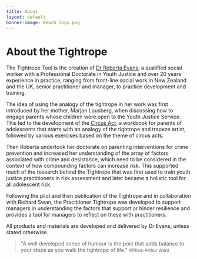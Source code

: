 ```yaml
---
title: About
layout: default
banner-image: Beach_logs.png
---
```


# About the Tightrope

The Tightrope Tool is the creation of [Dr Roberta Evans][profile], a qualified social worker with a Professional Doctorate in Youth Justice and over 20 years experience in practice, ranging from front-line social work in New Zealand and the UK, senior practitioner and manager, to practice development and training. 

The idea of using the analogy of the tightrope in her work was first introduced by her mother, Marjan Lousberg, when discussing how to engage parents whose children were open to the Youth Justice Service. This led to the development of the [Circus Act], a workbook for parents of adolescents that starts with an analogy of the tightrope and trapeze artist, followed by various exercises based on the theme of circus acts.

Then Roberta undertook her doctorate on parenting interventions for crime prevention and increased her understanding of the array of factors associated with crime and desistance, which need to be considered in the context of how compounding factors can increase risk. This supported much of the research behind the Tightrope that was first used to train youth justice practitioners in risk assessment and later became a holistic tool for all adolescent risk. 

Following the pilot and then publication of the Tightrope and in collaboration with Richard Swan, the Practitioner Tightrope was developed to support managers in understanding the factors that support or hinder resilience and provides a tool for managers to reflect on these with practitioners. 

All products and materials are developed and delivered by Dr Evans, unless stated otherwise. 

[profile]: http://uk.linkedin.com/pub/roberta-evans/25/b37/907

[Circus Act]: /downloads/Circus%20Act%20-%202012.pdf

> "A well developed sense of humour is the pole that adds balance to your steps as you walk the tightrope of life."
> <small>William Arthur Ward</small>
